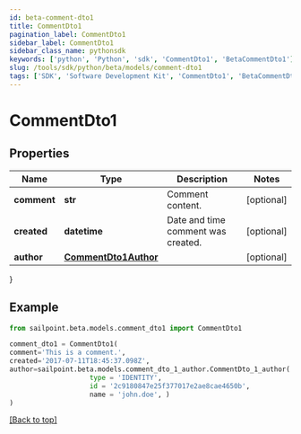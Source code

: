```yaml
---
id: beta-comment-dto1
title: CommentDto1
pagination_label: CommentDto1
sidebar_label: CommentDto1
sidebar_class_name: pythonsdk
keywords: ['python', 'Python', 'sdk', 'CommentDto1', 'BetaCommentDto1']
slug: /tools/sdk/python/beta/models/comment-dto1
tags: ['SDK', 'Software Development Kit', 'CommentDto1', 'BetaCommentDto1']
---
```


# CommentDto1

## Properties

| Name | Type | Description | Notes |
| --- | --- | --- | --- |
| **comment** | **str** | Comment content. | [optional] |
| **created** | **datetime** | Date and time comment was created. | [optional] |
| **author** | [**CommentDto1Author**](comment-dto1-author) |  | [optional] |

}

## Example

```python
from sailpoint.beta.models.comment_dto1 import CommentDto1

comment_dto1 = CommentDto1(
comment='This is a comment.',
created='2017-07-11T18:45:37.098Z',
author=sailpoint.beta.models.comment_dto_1_author.CommentDto_1_author(
                    type = 'IDENTITY',
                    id = '2c9180847e25f377017e2ae8cae4650b',
                    name = 'john.doe', )
)

```

[[Back to top]](#)
